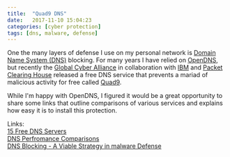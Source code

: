 ```yaml
---
title:  "Quad9 DNS"
date:   2017-11-10 15:04:23
categories: [cyber protection]
tags: [dns, malware, defense]
---
```

One the many layers of defense I use on my personal network is [Domain Name System (DNS)](https://en.wikipedia.org/wiki/Domain_Name_System) blocking.  For many years I have relied on [OpenDNS](https://www.opendns.com/), but recently the [Global Cyber Alliance](https://www.globalcyberalliance.org) in collaboration with [IBM](https://ibm.com) and [Packet Clearing House](https://www.pch.net/) released a free DNS service that prevents a mariad of malicious activity for free called [Quad9](https://www.quad9.net).

While I'm happy with OpenDNS, I figured it would be a great opportunity to share some links that outline comparisons of various services and explains how easy it is to install this protection.

Links:<br>
[15 Free DNS Servers](https://twitgoo.com/best-free-dns-servers/)<br>
[DNS Perfromance Comparisons](https://hackernoon.com/dns-performance-comparison-google-quad9-opendns-norton-cleanbrowsing-and-yandex-d62d24e38f98)<br>
[DNS Blocking - A Viable Strategy in malware Defense](https://insights.sei.cmu.edu/sei_blog/2017/06/dns-blocking-a-viable-strategy-in-malware-defense.html)
